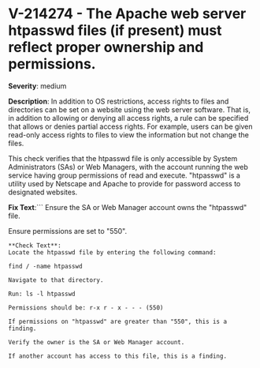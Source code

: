 # V-214274 - The Apache web server htpasswd files (if present) must reflect proper ownership and permissions.

**Severity**: medium

**Description**:
In addition to OS restrictions, access rights to files and directories can be set on a website using the web server software. That is, in addition to allowing or denying all access rights, a rule can be specified that allows or denies partial access rights. For example, users can be given read-only access rights to files to view the information but not change the files.

This check verifies that the htpasswd file is only accessible by System Administrators (SAs) or Web Managers, with the account running the web service having group permissions of read and execute. "htpasswd" is a utility used by Netscape and Apache to provide for password access to designated websites.

**Fix Text**:```
Ensure the SA or Web Manager account owns the "htpasswd" file.

Ensure permissions are set to "550".
```
**Check Text**:
Locate the htpasswd file by entering the following command:

find / -name htpasswd

Navigate to that directory.

Run: ls -l htpasswd

Permissions should be: r-x r - x - - - (550)

If permissions on "htpasswd" are greater than "550", this is a finding.

Verify the owner is the SA or Web Manager account.

If another account has access to this file, this is a finding.
